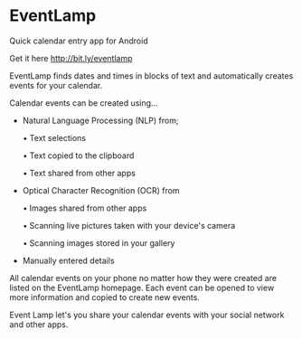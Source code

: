 # EventLamp
Quick calendar entry app for Android

Get it here 
http://bit.ly/eventlamp

EventLamp finds dates and times in blocks of text and automatically creates events for your calendar.

Calendar events can be created using...
- Natural Language Processing (NLP) from;
  
  • Text selections
  
  • Text copied to the clipboard
  
  • Text shared from other apps
- Optical Character Recognition (OCR) from
  
  • Images shared from other apps
  
  • Scanning live pictures taken with your device's camera
  
  • Scanning images stored in your gallery
- Manually entered details

All calendar events on your phone no matter how they were created are listed on the EventLamp homepage. Each event can be opened to view more information and copied to create new events.

Event Lamp let's you share your calendar events with your social network and other apps.

